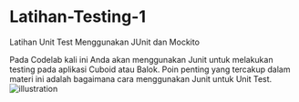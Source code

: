 # Latihan-Testing-1
Latihan Unit Test Menggunakan JUnit dan Mockito


Pada Codelab kali ini Anda akan menggunakan Junit untuk melakukan testing pada aplikasi Cuboid atau Balok. Poin penting yang tercakup dalam materi ini adalah bagaimana cara menggunakan Junit untuk Unit Test.
![illustration](https://dicoding-web-img.sgp1.cdn.digitaloceanspaces.com/original/academy/dos:2145d7816fff1443ab4f08adfcdc03f520210830160054.png)
